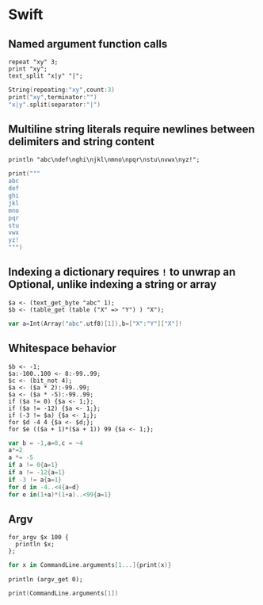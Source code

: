 # Swift

## Named argument function calls

```polygolf
repeat "xy" 3;
print "xy";
text_split "x|y" "|";
```

```swift nogolf
String(repeating:"xy",count:3)
print("xy",terminator:"")
"x|y".split(separator:"|")
```

## Multiline string literals require newlines between delimiters and string content

```polygolf
println "abc\ndef\nghi\njkl\nmno\npqr\nstu\nvwx\nyz!";
```

```swift nogolf
print("""
abc
def
ghi
jkl
mno
pqr
stu
vwx
yz!
""")
```

## Indexing a dictionary requires `!` to unwrap an Optional, unlike indexing a string or array

```polygolf
$a <- (text_get_byte "abc" 1);
$b <- (table_get (table ("X" => "Y") ) "X");
```

```swift nogolf
var a=Int(Array("abc".utf8)[1]),b=["X":"Y"]["X"]!
```

## Whitespace behavior

```polygolf
$b <- -1;
$a:-100..100 <- 8:-99..99;
$c <- (bit_not 4);
$a <- ($a * 2):-99..99;
$a <- ($a * -5):-99..99;
if ($a != 0) {$a <- 1;};
if ($a != -12) {$a <- 1;};
if (-3 != $a) {$a <- 1;};
for $d -4 4 {$a <- $d;};
for $e (($a + 1)*($a + 1)) 99 {$a <- 1;};
```

```swift nogolf
var b = -1,a=8,c = ~4
a*=2
a *= -5
if a != 0{a=1}
if a != -12{a=1}
if -3 != a{a=1}
for d in -4..<4{a=d}
for e in(1+a)*(1+a)..<99{a=1}
```

## Argv

```polygolf
for_argv $x 100 {
  println $x;
};
```

```swift nogolf
for x in CommandLine.arguments[1...]{print(x)}
```

```polygolf
println (argv_get 0);
```

```swift nogolf
print(CommandLine.arguments[1])
```
